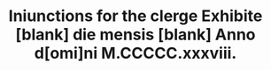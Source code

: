 ---
layout: page
title: Iniunctions for the clerge Exhibite [blank] die mensis [blank] Anno d[omi]ni M.CCCCC.xxxviii.
filename: A00092
---